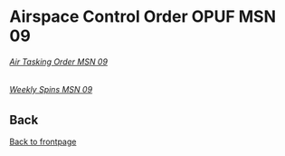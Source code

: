# Airspace Control Order OPUF MSN 09 


###### [Air Tasking Order MSN 09](/OPUF-Brief/Docs/ATO/ATO_09.html)
###### [Weekly Spins MSN 09](/OPUF-Brief/Docs/SPINS_09.html)








## Back
[Back to frontpage](https://132nd-vwing.github.io/OPUF-Brief/)